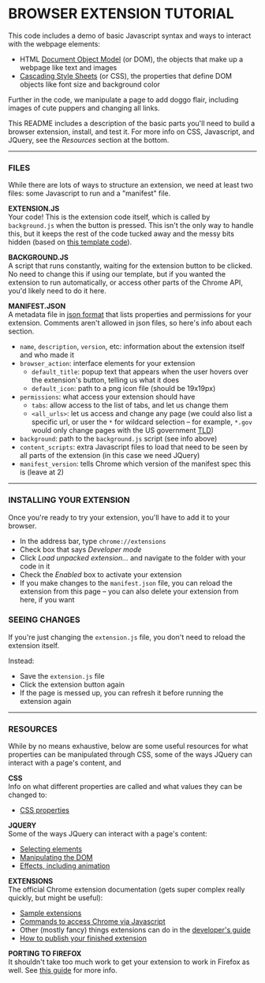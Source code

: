 
BROWSER EXTENSION TUTORIAL
====

This code includes a demo of basic Javascript syntax and ways to interact with the webpage elements:

* HTML [Document Object Model](https://en.wikipedia.org/wiki/Document_Object_Model) (or DOM), the objects that make up a webpage like text and images  
* [Cascading Style Sheets](https://en.wikipedia.org/wiki/Cascading_Style_Sheets) (or CSS), the properties that define DOM objects like font size and background color

Further in the code, we manipulate a page to add doggo flair, including images of cute puppers and changing all links.

This README includes a description of the basic parts you'll need to build a browser extension, install, and test it. For more info on CSS, Javascript, and JQuery, see the *Resources* section at the bottom.

- - -

### FILES
While there are lots of ways to structure an extension, we need at least two files: some Javascript to run and a "manifest" file.

**EXTENSION.JS**  
Your code! This is the extension code itself, which is called by `background.js` when the button is pressed. This isn't the only way to handle this, but it keeps the rest of the code tucked away and the messy bits hidden (based on [this template code](https://gist.github.com/danharper/8364399)).

**BACKGROUND.JS**  
A script that runs constantly, waiting for the extension button to be clicked. No need to change this if using our template, but if you wanted the extension to run automatically, or access other parts of the Chrome API, you'd likely need to do it here.

**MANIFEST.JSON**  
A metadata file in [json format](https://en.wikipedia.org/wiki/JSON) that lists properties and permissions for your extension. Comments aren't allowed in json files, so here's info about each section.

* `name`, `description`, `version`, etc: information about the extension itself and who made it  
* `browser_action`: interface elements for your extension  
  * `default_title`: popup text that appears when the user hovers over the extension's button, telling us what it does  
  * `default_icon`: path to a png icon file (should be 19x19px)  
* `permissions`: what access your extension should have  
  * `tabs`: allow access to the list of tabs, and let us change them  
  * `<all_urls>`: let us access and change any page (we could also list a specific url, or user the `*` for wildcard selection – for example, `*.gov` would only change pages with the US government [TLD](https://en.wikipedia.org/wiki/Top-level_domain))  
* `background`: path to the `background.js` script (see info above)  
* `content_scripts`: extra Javascript files to load that need to be seen by all parts of the extension (in this case we need JQuery)  
* `manifest_version`: tells Chrome which version of the manifest spec this is (leave at 2)

- - -

### INSTALLING YOUR EXTENSION

Once you're ready to try your extension, you'll have to add it to your browser.

* In the address bar, type `chrome://extensions`  
* Check box that says *Developer mode*  
* Click *Load unpacked extension...* and navigate to the folder with your code in it  
* Check the *Enabled* box to activate your extension  
* If you make changes to the `manifest.json` file, you can reload the extension from this page – you can also delete your extension from here, if you want  

### SEEING CHANGES  
If you're just changing the `extension.js` file, you don't need to reload the extension itself. 

Instead:  
* Save the `extension.js` file  
* Click the extension button again  
* If the page is messed up, you can refresh it before running the extension again  

- - -

### RESOURCES  
While by no means exhaustive, below are some useful resources for what properties can be manipulated through CSS, some of the ways JQuery can interact with a page's content, and 

**CSS**  
Info on what different properties are called and what values they can be changed to:

* [CSS properties](https://www.w3schools.com/cssref/default.asp)  

**JQUERY**  
Some of the ways JQuery can interact with a page's content:

* [Selecting elements](https://api.jquery.com/category/selectors)  
* [Manipulating the DOM](https://api.jquery.com/category/manipulation)  
* [Effects, including animation](https://api.jquery.com/category/effects)  

**EXTENSIONS**  
The official Chrome extension documentation (gets super complex really quickly, but might be useful):

* [Sample extensions](https://developer.chrome.com/extensions/samples)  
* [Commands to access Chrome via Javascript](https://developer.chrome.com/extensions/api_index)  
* Other (mostly fancy) things extensions can do in the [developer's guide](https://developer.chrome.com/extensions/devguide)  
* [How to publish your finished extension](https://developer.chrome.com/extensions/hosting)  

**PORTING TO FIREFOX**  
It shouldn't take too much work to get your extension to work in Firefox as well. See [this guide](https://developer.mozilla.org/en-US/Add-ons/WebExtensions/Porting_a_Google_Chrome_extension) for more info.

